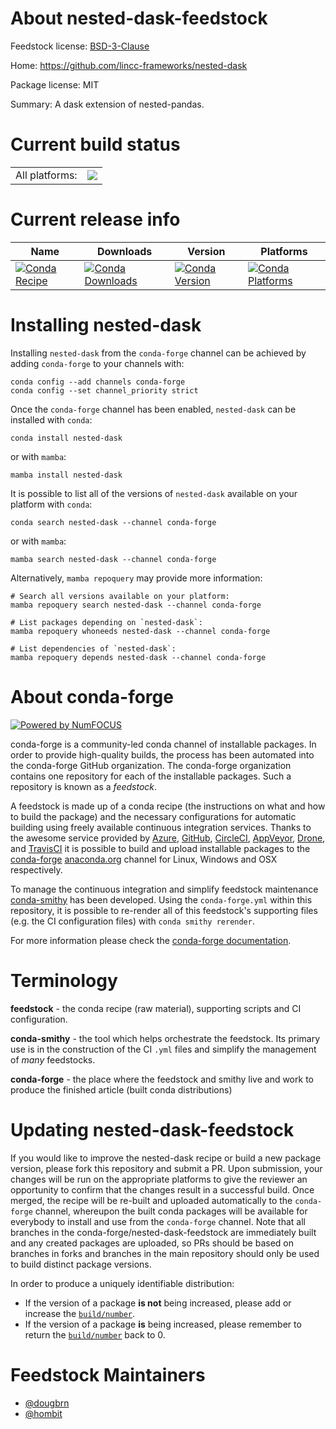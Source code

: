About nested-dask-feedstock
===========================

Feedstock license: [BSD-3-Clause](https://github.com/conda-forge/nested-dask-feedstock/blob/main/LICENSE.txt)

Home: https://github.com/lincc-frameworks/nested-dask

Package license: MIT

Summary: A dask extension of nested-pandas.

Current build status
====================


<table><tr><td>All platforms:</td>
    <td>
      <a href="https://dev.azure.com/conda-forge/feedstock-builds/_build/latest?definitionId=23282&branchName=main">
        <img src="https://dev.azure.com/conda-forge/feedstock-builds/_apis/build/status/nested-dask-feedstock?branchName=main">
      </a>
    </td>
  </tr>
</table>

Current release info
====================

| Name | Downloads | Version | Platforms |
| --- | --- | --- | --- |
| [![Conda Recipe](https://img.shields.io/badge/recipe-nested--dask-green.svg)](https://anaconda.org/conda-forge/nested-dask) | [![Conda Downloads](https://img.shields.io/conda/dn/conda-forge/nested-dask.svg)](https://anaconda.org/conda-forge/nested-dask) | [![Conda Version](https://img.shields.io/conda/vn/conda-forge/nested-dask.svg)](https://anaconda.org/conda-forge/nested-dask) | [![Conda Platforms](https://img.shields.io/conda/pn/conda-forge/nested-dask.svg)](https://anaconda.org/conda-forge/nested-dask) |

Installing nested-dask
======================

Installing `nested-dask` from the `conda-forge` channel can be achieved by adding `conda-forge` to your channels with:

```
conda config --add channels conda-forge
conda config --set channel_priority strict
```

Once the `conda-forge` channel has been enabled, `nested-dask` can be installed with `conda`:

```
conda install nested-dask
```

or with `mamba`:

```
mamba install nested-dask
```

It is possible to list all of the versions of `nested-dask` available on your platform with `conda`:

```
conda search nested-dask --channel conda-forge
```

or with `mamba`:

```
mamba search nested-dask --channel conda-forge
```

Alternatively, `mamba repoquery` may provide more information:

```
# Search all versions available on your platform:
mamba repoquery search nested-dask --channel conda-forge

# List packages depending on `nested-dask`:
mamba repoquery whoneeds nested-dask --channel conda-forge

# List dependencies of `nested-dask`:
mamba repoquery depends nested-dask --channel conda-forge
```


About conda-forge
=================

[![Powered by
NumFOCUS](https://img.shields.io/badge/powered%20by-NumFOCUS-orange.svg?style=flat&colorA=E1523D&colorB=007D8A)](https://numfocus.org)

conda-forge is a community-led conda channel of installable packages.
In order to provide high-quality builds, the process has been automated into the
conda-forge GitHub organization. The conda-forge organization contains one repository
for each of the installable packages. Such a repository is known as a *feedstock*.

A feedstock is made up of a conda recipe (the instructions on what and how to build
the package) and the necessary configurations for automatic building using freely
available continuous integration services. Thanks to the awesome service provided by
[Azure](https://azure.microsoft.com/en-us/services/devops/), [GitHub](https://github.com/),
[CircleCI](https://circleci.com/), [AppVeyor](https://www.appveyor.com/),
[Drone](https://cloud.drone.io/welcome), and [TravisCI](https://travis-ci.com/)
it is possible to build and upload installable packages to the
[conda-forge](https://anaconda.org/conda-forge) [anaconda.org](https://anaconda.org/)
channel for Linux, Windows and OSX respectively.

To manage the continuous integration and simplify feedstock maintenance
[conda-smithy](https://github.com/conda-forge/conda-smithy) has been developed.
Using the ``conda-forge.yml`` within this repository, it is possible to re-render all of
this feedstock's supporting files (e.g. the CI configuration files) with ``conda smithy rerender``.

For more information please check the [conda-forge documentation](https://conda-forge.org/docs/).

Terminology
===========

**feedstock** - the conda recipe (raw material), supporting scripts and CI configuration.

**conda-smithy** - the tool which helps orchestrate the feedstock.
                   Its primary use is in the construction of the CI ``.yml`` files
                   and simplify the management of *many* feedstocks.

**conda-forge** - the place where the feedstock and smithy live and work to
                  produce the finished article (built conda distributions)


Updating nested-dask-feedstock
==============================

If you would like to improve the nested-dask recipe or build a new
package version, please fork this repository and submit a PR. Upon submission,
your changes will be run on the appropriate platforms to give the reviewer an
opportunity to confirm that the changes result in a successful build. Once
merged, the recipe will be re-built and uploaded automatically to the
`conda-forge` channel, whereupon the built conda packages will be available for
everybody to install and use from the `conda-forge` channel.
Note that all branches in the conda-forge/nested-dask-feedstock are
immediately built and any created packages are uploaded, so PRs should be based
on branches in forks and branches in the main repository should only be used to
build distinct package versions.

In order to produce a uniquely identifiable distribution:
 * If the version of a package **is not** being increased, please add or increase
   the [``build/number``](https://docs.conda.io/projects/conda-build/en/latest/resources/define-metadata.html#build-number-and-string).
 * If the version of a package **is** being increased, please remember to return
   the [``build/number``](https://docs.conda.io/projects/conda-build/en/latest/resources/define-metadata.html#build-number-and-string)
   back to 0.

Feedstock Maintainers
=====================

* [@dougbrn](https://github.com/dougbrn/)
* [@hombit](https://github.com/hombit/)


<!-- dummy commit to enable rerendering -->

